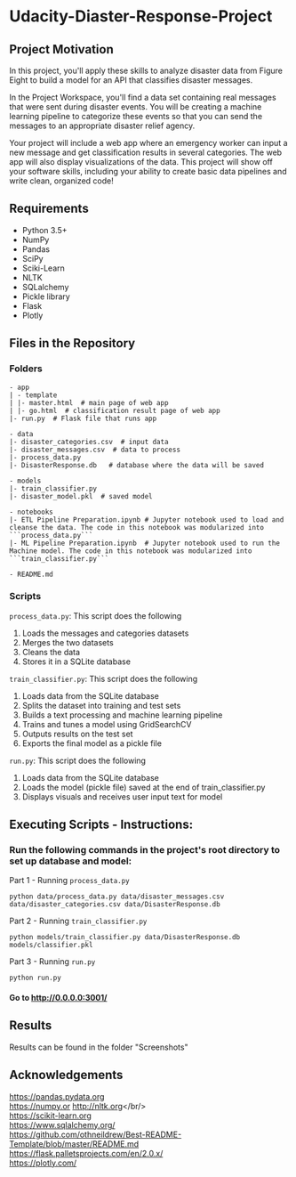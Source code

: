 # Udacity-Diaster-Response-Project

## Project Motivation

In this project, you'll apply these skills to analyze disaster data from Figure Eight to build a model for an API that classifies disaster messages.

In the Project Workspace, you'll find a data set containing real messages that were sent during disaster events. You will be creating a machine learning pipeline to categorize these events so that you can send the messages to an appropriate disaster relief agency.

Your project will include a web app where an emergency worker can input a new message and get classification results in several categories. The web app will also display visualizations of the data. This project will show off your software skills, including your ability to create basic data pipelines and write clean, organized code!



## Requirements
- Python 3.5+
- NumPy
- Pandas
- SciPy
- Sciki-Learn
- NLTK
- SQLalchemy
- Pickle library
- Flask
- Plotly

## Files in the Repository

### Folders

```
- app
| - template
| |- master.html  # main page of web app
| |- go.html  # classification result page of web app
|- run.py  # Flask file that runs app

- data
|- disaster_categories.csv  # input data 
|- disaster_messages.csv  # data to process
|- process_data.py
|- DisasterResponse.db   # database where the data will be saved

- models
|- train_classifier.py
|- disaster_model.pkl  # saved model

- notebooks
|- ETL Pipeline Preparation.ipynb # Jupyter notebook used to load and cleanse the data. The code in this notebook was modularized into ```process_data.py```
|- ML Pipeline Preparation.ipynb  # Jupyter notebook used to run the Machine model. The code in this notebook was modularized into ```train_classifier.py``` 

- README.md
```

### Scripts

```process_data.py```: This script does the following

1. Loads the messages and categories datasets
2. Merges the two datasets
3. Cleans the data
4. Stores it in a SQLite database


```train_classifier.py```: This script does the following

1. Loads data from the SQLite database
2. Splits the dataset into training and test sets
3. Builds a text processing and machine learning pipeline
4. Trains and tunes a model using GridSearchCV
5. Outputs results on the test set
6. Exports the final model as a pickle file


```run.py```: This script does the following

1. Loads data from the SQLite database
2. Loads the model (pickle file) saved at the end of train_classifier.py
3. Displays visuals and receives user input text for model


## Executing Scripts - Instructions:
### Run the following commands in the project's root directory to set up database and model:

Part 1 - Running ```process_data.py```

`python data/process_data.py data/disaster_messages.csv data/disaster_categories.csv data/DisasterResponse.db`

Part 2 - Running ```train_classifier.py```

`python models/train_classifier.py data/DisasterResponse.db models/classifier.pkl`

Part 3 - Running ```run.py```

`python run.py`

#### Go to http://0.0.0.0:3001/


## Results

Results can be found in the folder "Screenshots"


## Acknowledgements
https://pandas.pydata.org
<br/>
https://numpy.or
http://nltk.org</br/>
<br/>
https://scikit-learn.org
<br/>
https://www.sqlalchemy.org/
<br/>
https://github.com/othneildrew/Best-README-Template/blob/master/README.md
</br>
https://flask.palletsprojects.com/en/2.0.x/
</br>
https://plotly.com/
